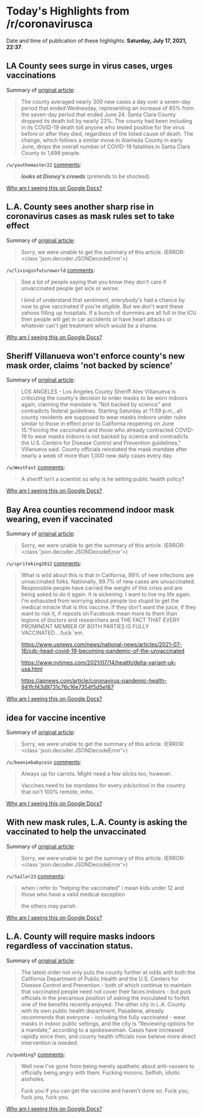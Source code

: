 # Today's Highlights from /r/coronavirusca

Date and time of publication of these highlights: **Saturday, July 17, 2021, 22:37**.

## LA County sees surge in virus cases, urges vaccinations

Summary of [original article](https://www.sfgate.com/news/article/LA-County-sees-surge-in-virus-cases-urges-16291079.php):

> The county averaged nearly 300 new cases a day over a seven-day period that ended Wednesday, representing an increase of 85% from the seven-day period that ended June 24. Santa Clara County dropped its death toll by nearly 23%. The county had been including in its COVID-19 death toll anyone who tested positive for the virus before or after they died, regardless of the listed cause of death. The change, which follows a similar move in Alameda County in early June, drops the overall number of COVID-19 fatalities in Santa Clara County to 1,698 people.

`/u/youthemaster22` [comments](https://www.reddit.com/r/CoronavirusCA/comments/ocyxys/la_county_sees_surge_in_virus_cases_urges/):

> ***looks at Disney’s crowds*** (pretends to be shocked)

[Why am I seeing this on Google Docs?](https://docs.google.com/document/d/1Dc6We63vOXIZsc0op-Bt4abqkYjXzOigalQqFxmvvbM/edit?usp=sharing)

## L.A. County sees another sharp rise in coronavirus cases as mask rules set to take effect

Summary of [original article](https://www.latimes.com/california/story/2021-07-17/la-county-coronavirus-cases-increase-mask-rules):

> Sorry, we were unable to get the summary of this article. (ERROR: <class 'json.decoder.JSONDecodeError'>)

`/u/livinginfutureworld` [comments](https://www.reddit.com/r/CoronavirusCA/comments/omcf68/la_county_sees_another_sharp_rise_in_coronavirus/):

> See a lot of people saying that you know they don't care if unvaccinated people get sick or worse.
> 
> 
> I kind of understand that sentiment, everybody's had a chance by now to give vaccinated if you're eligible. But we don't want these yahoos filling up hospitals. If a bunch of dummies are all full in the ICU then people will get in car accidents or have heart attacks or whatever can't get treatment which would be a shame.

[Why am I seeing this on Google Docs?](https://docs.google.com/document/d/1Dc6We63vOXIZsc0op-Bt4abqkYjXzOigalQqFxmvvbM/edit?usp=sharing)

## Sheriff Villanueva won't enforce county's new mask order, claims 'not backed by science'

Summary of [original article](https://abc7.com/la-county-sheriff-alex-villanueva-mask-order-los-angeles-department-of-public-health-mandate/10892664/):

> LOS ANGELES - Los Angeles County Sheriff Alex Villanueva is criticizing the county's decision to order masks to be worn indoors again, claiming the mandate is "Not backed by science" and contradicts federal guidelines. Starting Saturday at 11:59 p.m., all county residents are supposed to wear masks indoors under rules similar to those in effect prior to California reopening on June 15."Forcing the vaccinated and those who already contracted COVID-19 to wear masks indoors is not backed by science and contradicts the U.S. Centers for Disease Control and Prevention guidelines," Villanueva said. County officials reinstated the mask mandate after nearly a week of more than 1,000 new daily cases every day.

`/u/WestFast` [comments](https://www.reddit.com/r/CoronavirusCA/comments/olvinf/sheriff_villanueva_wont_enforce_countys_new_mask/):

> A sheriff isn’t a scientist so why is he setting public health policy?

[Why am I seeing this on Google Docs?](https://docs.google.com/document/d/1Dc6We63vOXIZsc0op-Bt4abqkYjXzOigalQqFxmvvbM/edit?usp=sharing)

## Bay Area counties recommend indoor mask wearing, even if vaccinated

Summary of [original article](https://www.google.com/amp/s/abc7news.com/amp/bay-area-mask-recommendation-covid-masks-requirement-delta-variant-cases/10891802/):

> Sorry, we were unable to get the summary of this article. (ERROR: <class 'json.decoder.JSONDecodeError'>)

`/u/spriteking2012` [comments](https://www.reddit.com/r/CoronavirusCA/comments/olmo5z/bay_area_counties_recommend_indoor_mask_wearing/):

> What is wild about this is that in California, 99% of new infections are unvaccinated folks. Nationally, 99.7% of new cases are unvaccinated. Responsible people have carried the weight of this crisis and are being asked to do it again. It is sickening. I want to live my life again. I'm exhausted from worrying about people too stupid to get the medical miracle that is this vaccine. If they don't want the juice, if they want to risk it, if reposts on Facebook mean more to them than legions of doctors and researchers and THE FACT THAT EVERY PROMINENT MEMBER OF BOTH PARTIES IS FULLY VACCINATED....fuck 'em.
> 
> https://www.usnews.com/news/national-news/articles/2021-07-16/cdc-head-covid-19-becoming-pandemic-of-the-unvaccinated
> 
> https://www.nytimes.com/2021/07/14/health/delta-variant-uk-usa.html
> 
> https://apnews.com/article/coronavirus-pandemic-health-941fcf43d9731c76c16e7354f5d5e187

[Why am I seeing this on Google Docs?](https://docs.google.com/document/d/1Dc6We63vOXIZsc0op-Bt4abqkYjXzOigalQqFxmvvbM/edit?usp=sharing)

## idea for vaccine incentive

Summary of [original article](https://www.reddit.com/r/CoronavirusCA/comments/omi56g/idea_for_vaccine_incentive/):

> Sorry, we were unable to get the summary of this article. (ERROR: <class 'json.decoder.JSONDecodeError'>)

`/u/beaniebabycoin` [comments](https://www.reddit.com/r/CoronavirusCA/comments/omi56g/idea_for_vaccine_incentive/):

> Always up for carrots. Might need a few sticks too, however.
> 
> Vaccines need to be mandates for every job/school in the country that isn't 100% remote, imho.

[Why am I seeing this on Google Docs?](https://docs.google.com/document/d/1Dc6We63vOXIZsc0op-Bt4abqkYjXzOigalQqFxmvvbM/edit?usp=sharing)

## With new mask rules, L.A. County is asking the vaccinated to help the unvaccinated

Summary of [original article](https://www.latimes.com/california/story/2021-07-16/l-a-county-is-asking-the-vaccinated-to-help-the-unvaccinaed-with-new-indoor-mask-mandate):

> Sorry, we were unable to get the summary of this article. (ERROR: <class 'json.decoder.JSONDecodeError'>)

`/u/Sa1lor23` [comments](https://www.reddit.com/r/CoronavirusCA/comments/olqe5n/with_new_mask_rules_la_county_is_asking_the/):

> when i refer to "helping the vaccinated" i mean kids under 12 and those who have a valid medical exception 
> 
> the others may parish

[Why am I seeing this on Google Docs?](https://docs.google.com/document/d/1Dc6We63vOXIZsc0op-Bt4abqkYjXzOigalQqFxmvvbM/edit?usp=sharing)

## L.A. County will require masks indoors regardless of vaccination status.

Summary of [original article](https://www.latimes.com/california/story/2021-07-15/l-a-county-will-require-masks-indoors-amid-covid-19-surge):

> The latest order not only puts the county further at odds with both the California Department of Public Health and the U.S. Centers for Disease Control and Prevention - both of which continue to maintain that vaccinated people need not cover their faces indoors - but puts officials in the precarious position of asking the inoculated to forfeit one of the benefits recently enjoyed. The other city in L.A. County with its own public health department, Pasadena, already recommends that everyone - including the fully vaccinated - wear masks in indoor public settings, and the city is "Reviewing options for a mandate," according to a spokeswoman. Cases have increased rapidly since then, and county health officials now believe more direct intervention is needed.

`/u/pudding7` [comments](https://www.reddit.com/r/CoronavirusCA/comments/ol2gh0/la_county_will_require_masks_indoors_regardless/):

> Well now I've gone from being merely apathetic about anti-vaxxers to officially being angry with them.  Fucking morons.  Selfish, idiotic assholes.    
>   
> Fuck you if you can get the vaccine and haven't done so.  Fuck you, fuck you, fuck you.

[Why am I seeing this on Google Docs?](https://docs.google.com/document/d/1Dc6We63vOXIZsc0op-Bt4abqkYjXzOigalQqFxmvvbM/edit?usp=sharing)

